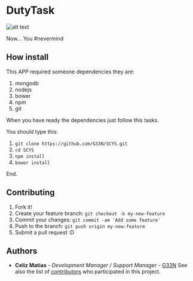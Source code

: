 # DutyTask
![alt text](https://preview.ibb.co/i1UvCa/Screenshot_from_2017_05_28_15_03_25.png)

Now... You #nevermind

## How install
This APP required someone dependencies they are:
1. mongodb
2. nodejs
3. bower
3. npm
4. git

When you have ready the dependencies just follow this tasks.

You should type this:
1. `git clone https://github.com/G33N/SCYS.git`
2. `cd SCYS`
3. `npm install`
4. `bower install`

End.

## Contributing

1. Fork it!
2. Create your feature branch: `git checkout -b my-new-feature`
3. Commit your changes: `git commit -am 'Add some feature'`
4. Push to the branch: `git push origin my-new-feature`
5. Submit a pull request :D


## Authors

* **Celiz Matias** - *Development Manager / Support Manager* - [G33N](https://github.com/G33N)
See also the list of [contributors](https://github.com/G33N/IPOO/contributors) who participated in this project.


